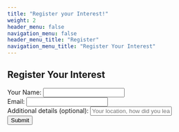 ```yaml
---
title: "Register your Interest!"
weight: 2
header_menu: false
navigation_menu: false
header_menu_title: "Register"
navigation_menu_title: "Register Your Interest"
---
```

<div class="form-container">
<h2>Register Your Interest</h2>


<form action="https://formspree.io/f/mqkrvygz" method="POST" id="registration-form">
<div class="form-group">
<label for="name">Your Name:</label>
<input type="text" id="name" name="name" required>
</div>

<div class="form-group">
<label for="email">Email:</label>
<input type="email" id="email" name="email" required>
</div>



<div class="form-group">
<label for="captcha">Additional details (optional):</label>

<input type="text" id="extra_details" name="extra_details" placeholder="Your location, how did you learn about the course, etc">
</div>

<div class="form-group">
<input type="submit" value="Submit">

</div>
</form>
</div>
